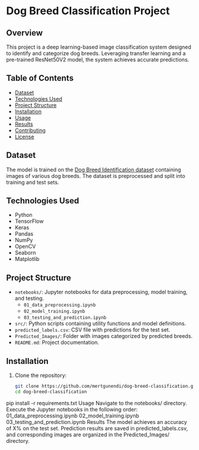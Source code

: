# Dog Breed Classification Project

## Overview
This project is a deep learning-based image classification system designed to identify and categorize dog breeds. Leveraging transfer learning and a pre-trained ResNet50V2 model, the system achieves accurate predictions.

## Table of Contents
- [Dataset](#dataset)
- [Technologies Used](#technologies-used)
- [Project Structure](#project-structure)
- [Installation](#installation)
- [Usage](#usage)
- [Results](#results)
- [Contributing](#contributing)
- [License](#license)

## Dataset
The model is trained on the [Dog Breed Identification dataset](link_to_dataset) containing images of various dog breeds. The dataset is preprocessed and split into training and test sets.

## Technologies Used
- Python
- TensorFlow
- Keras
- Pandas
- NumPy
- OpenCV
- Seaborn
- Matplotlib

## Project Structure
- `notebooks/`: Jupyter notebooks for data preprocessing, model training, and testing.
  - `01_data_preprocessing.ipynb`
  - `02_model_training.ipynb`
  - `03_testing_and_prediction.ipynb`
- `src/`: Python scripts containing utility functions and model definitions.
- `predicted_labels.csv`: CSV file with predictions for the test set.
- `Predicted_Images/`: Folder with images categorized by predicted breeds.
- `README.md`: Project documentation.

## Installation
1. Clone the repository:
   ```bash
   git clone https://github.com/mertgunendi/dog-breed-classification.git
   cd dog-breed-classification
pip install -r requirements.txt
Usage
Navigate to the notebooks/ directory.
Execute the Jupyter notebooks in the following order:
01_data_preprocessing.ipynb
02_model_training.ipynb
03_testing_and_prediction.ipynb
Results
The model achieves an accuracy of X% on the test set. Prediction results are saved in predicted_labels.csv, and corresponding images are organized in the Predicted_Images/ directory.
